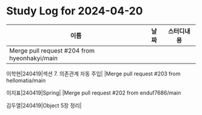 # Study Log for 2024-04-20

|이름|날짜|스터디내용|
|---|---|---|
|Merge pull request #204 from hyeonhakyi/main

이학현|240419|섹션 7. 의존관계 자동 주입|
|Merge pull request #203 from hellomatia/main

이지표|240419|Spring|
|Merge pull request #202 from enduf7686/main

김두열|240419|Object 5장 정리|
